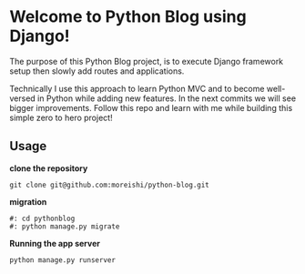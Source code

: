 # Welcome to Python Blog using Django!

The purpose of this Python Blog project, is to execute Django framework setup then slowly add routes and applications.

Technically I use this approach to learn Python MVC and to become well-versed in Python while adding new features. In the next commits we will see bigger improvements. Follow this repo and learn with me while building this simple zero to hero project!

## Usage

**clone the repository**
``` 
git clone git@github.com:moreishi/python-blog.git
```
**migration**
```
#: cd pythonblog
#: python manage.py migrate
```
**Running the app server**
```
python manage.py runserver
```
